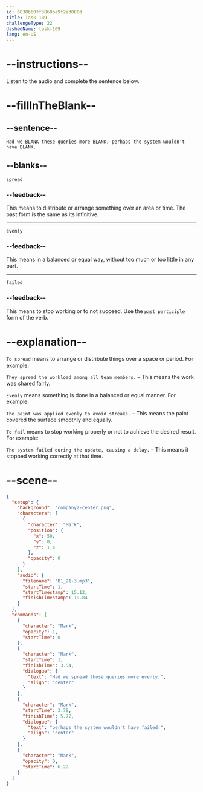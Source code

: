 ```yaml
---
id: 6838b60ff3868be9f2a3080d
title: Task 109
challengeType: 22
dashedName: task-109
lang: en-US
---
```


<!-- (Audio) Mark: Had we spread these queries more evenly, perhaps the system wouldn't have failed. -->

# --instructions--

Listen to the audio and complete the sentence below.

# --fillInTheBlank--

## --sentence--

`Had we BLANK these queries more BLANK, perhaps the system wouldn't have BLANK.`

## --blanks--

`spread`

### --feedback--

This means to distribute or arrange something over an area or time. The past form is the same as its infinitive.

---

`evenly`

### --feedback--

This means in a balanced or equal way, without too much or too little in any part.

---

`failed`

### --feedback--

This means to stop working or to not succeed. Use the `past participle` form of the verb.

# --explanation--

`To spread` means to arrange or distribute things over a space or period. For example:

`They spread the workload among all team members.` – This means the work was shared fairly.

`Evenly` means something is done in a balanced or equal manner. For example:

`The paint was applied evenly to avoid streaks.` – This means the paint covered the surface smoothly and equally.

`To fail` means to stop working properly or not to achieve the desired result. For example:

`The system failed during the update, causing a delay.` – This means it stopped working correctly at that time.

# --scene--

```json
{
  "setup": {
    "background": "company2-center.png",
    "characters": [
      {
        "character": "Mark",
        "position": {
          "x": 50,
          "y": 0,
          "z": 1.4
        },
        "opacity": 0
      }
    ],
    "audio": {
      "filename": "B1_21-3.mp3",
      "startTime": 1,
      "startTimestamp": 15.12,
      "finishTimestamp": 19.84
    }
  },
  "commands": [
    {
      "character": "Mark",
      "opacity": 1,
      "startTime": 0
    },
    {
      "character": "Mark",
      "startTime": 1,
      "finishTime": 3.54,
      "dialogue": {
        "text": "Had we spread those queries more evenly,",
        "align": "center"
      }
    },
    {
      "character": "Mark",
      "startTime": 3.78,
      "finishTime": 5.72,
      "dialogue": {
        "text": "perhaps the system wouldn't have failed.",
        "align": "center"
      }
    },
    {
      "character": "Mark",
      "opacity": 0,
      "startTime": 6.22
    }
  ]
}
```
